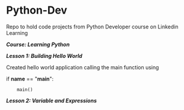# Python-Dev
Repo to hold code projects from Python Developer course on Linkedin Learning

**_Course: Learning Python_**

**_Lesson 1: Building Hello World_**

Created hello world application calling the main function using 

if __name__ == "__main__":
    
        main()
        
        
**_Lesson 2: Variable and Expressions_**


